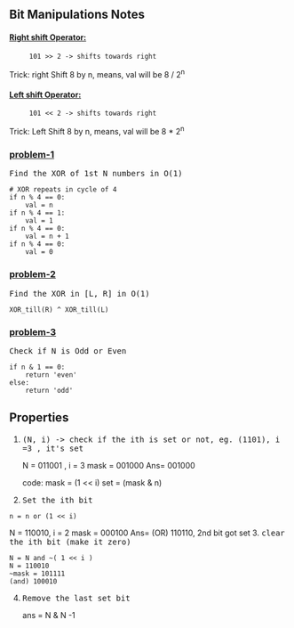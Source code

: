 ## Bit Manipulations Notes

#### <ins>Right shift Operator:</ins>
         101 >> 2 -> shifts towards right
  Trick: right Shift 8 by n, means, val will be 8 / 2<sup>n</sup> 
#### <ins>Left shift Operator:</ins>
         101 << 2 -> shifts towards right
  Trick: Left Shift 8 by n, means, val will be 8 * 2<sup>n</sup> 
  
  ### <ins>problem-1</ins>
  <samp>Find the XOR of 1st N numbers in O(1)</samp>
  

    # XOR repeats in cycle of 4
    if n % 4 == 0: 
	    val = n
	if n % 4 == 1:
	    val = 1
	if n % 4 == 0:
	    val = n + 1
	if n % 4 == 0:
	    val = 0
### <ins>problem-2</ins>
  <samp>Find the XOR in [L, R] in O(1)</samp>
  

    XOR_till(R) ^ XOR_till(L)
### <ins>problem-3</ins>
  <samp>Check if N is Odd or Even</samp>
  

    if n & 1 == 0:
	    return 'even'
	else:
		return 'odd'
## Properties

 1. <samp>(N, i) -> check if the ith is set or not, 
	 eg. (1101), i =3 , it's set</samp>
	 

    N = 			011001	,	i = 3
    mask = 	001000
    Ans=	001000
   

     code:
        mask = (1 << i)
        set = (mask & n)

  

 2.  <samp>Set the ith bit</samp>
 

    n = n or (1 << i)
 N = 			110010,	i = 2
    mask = 	000100
    Ans=	(OR) 110110, 	2nd bit got set
 3. <samp>clear the ith bit (make it zero)</samp>
	 

    N = N and ~( 1 << i )
    N = 110010
    ~mask = 101111
    (and) 100010

 4. <samp>Remove the last set bit</samp>
 
     ans = N & N -1
